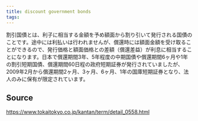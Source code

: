 ```yaml
---
title: discount government bonds
tags: 
---
```


割引国債とは、利子に相当する金額を予め額面から割り引いて発行される国債のことです。途中には利払いは行われませんが、償還時には額面金額を受け取ることができるので、発行価格と額面価格との差額（償還差益）が利息に相当することになります。日本で償還期間3年、5年程度の中期国債や償還期間6ヶ月や1年の割引短期国債、償還期間60日程の政府短期証券が発行されていましたが、2009年2月から償還期間2ヶ月、3ヶ月、6ヶ月、1年の国庫短期証券となり、法人のみに保有が限定されています。

## Source
https://www.tokaitokyo.co.jp/kantan/term/detail_0558.html
